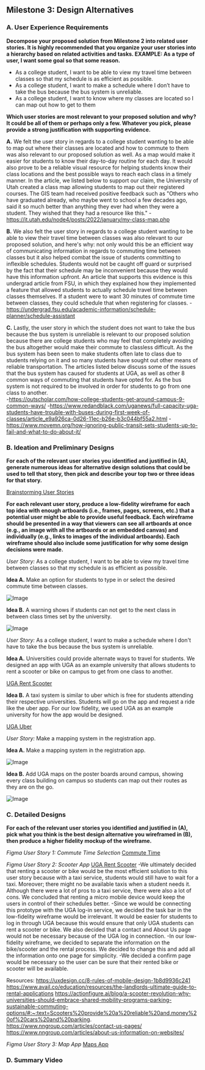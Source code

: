 ## Milestone 3: Design Alternatives

###  A. User Experience Requirements

**Decompose your proposed solution from Milestone 2 into related user stories. It is highly recommended that you organize your user stories into a hierarchy based on related activities and tasks.
EXAMPLE: As a type of user, I want some goal so that some reason.**

- As a college student, I want to be able to view my travel time between classes so that my schedule is as efficient as possible.
- As a college student, I want to make a schedule where I don’t have to take the bus because the bus system is unreliable.
- As a college student, I want to know where my classes are located so I can map out how to get to them

**Which user stories are most relevant to your proposed solution and why? It could be all of them or perhaps only a few. Whatever you pick, please provide a strong justification with supporting evidence.**

**A.** We felt the user story in regards to a college student wanting to be able to map out where their classes are located and how to commute to them was also relevant to our proposed solution as well. As a map would make it easier for students to know their day-to-day routine for each day. It would also prove to be a reliable visual resource for helping students know their class locations and the best possible ways to reach each class in a timely manner. In the article, we listed below to support our claim, the University of Utah created a class map allowing students to map out their registered courses. The GIS team had received positive feedback such as "Others who have graduated already, who maybe went to school a few decades ago, said it so much better than anything they ever had when they were a student. They wished that they had a resource like this."
  -https://it.utah.edu/node4/posts/2022/january/my-class-map.php

**B.** We also felt the user story in regards to a college student wanting to be able to view their travel time between classes was also relevant to our proposed solution, and here's why: not only would this be an efficient way of communicating information in regards to commuting time between classes but it also helped combat the issue of students committing to inflexible schedules. Students would not be caught off guard or surprised by the fact that their schedule may be inconvenient because they would have this information upfront. An article that supports this evidence is this undergrad article from FSU, in which they explained how they implemented a feature that allowed students to actually schedule travel time between classes themselves. If a student were to want 30 minutes of commute time between classes, they could schedule that when registering for classes.
  -https://undergrad.fsu.edu/academic-information/schedule-planner/schedule-assistant
  
**C.**  Lastly, the user story in which the student does not want to take the bus because the bus system is unreliable is relevant to our proposed solution because there are college students who may feel that completely avoiding the bus altogether would make their commute to classless difficult. As the bus system has been seen to make students often late to class due to students relying on it and so many students have sought out other means of reliable transportation. The articles listed below discuss some of the issues that the bus system has caused for students at UGA, as well as other 8 common ways of commuting that students have opted for. As the bus system is not required to be involved in order for students to go from one class to another.  
  -https://outscholar.com/how-college-students-get-around-campus-9-common-ways/
  -https://www.redandblack.com/uganews/full-capacity-uga-students-have-trouble-with-buses-during-first-week-of-classes/article_e9a926ca-0d26-11ec-b26e-b3c044bf55a2.html 
  -https://www.movemn.org/how-ignoring-public-transit-sets-students-up-to-fail-and-what-to-do-about-it/

  
  
###  B. Ideation and Preliminary Designs

**For each of the relevant user stories you identified and justified in (A), generate numerous ideas for alternative design solutions that could be used to tell that story, then pick and describe your top two or three ideas for that story.**

[Brainstorming User Stories](https://user-images.githubusercontent.com/75345004/162535744-bcc4ffce-6e3d-4d64-ac52-1846cfec4f4f.png)

**For each relevant user story, produce a low-fidelity wireframe for each top idea with enough artboards (i.e., frames, pages, screens, etc.) that a potential user might be able to provide useful feedback. Each wireframe should be presented in a way that viewers can see all artboards at once (e.g., an image with all the artboards or an embedded canvas) and individually (e.g., links to images of the individual artboards). Each wireframe should also include some justification for why some design decisions were made.**

_User Story:_ As a college student, I want to be able to view my travel time between classes so that my schedule is as efficient as possible.

**Idea A.** 
Make an option for students to type in or select the desired commute time between classes.

![Image](https://cdn.discordapp.com/attachments/935289341675204611/961405389625249832/IMG_6817.jpg)

**Idea B.**  A warning shows if students can not get to the next class in between class times set by the university.

![Image](https://cdn.discordapp.com/attachments/935289341675204611/961405394666811412/IMG_6818.jpg)

_User Story:_ As a college student, I want to make a schedule where I don't have to take the bus because the bus system is unreliable.

**Idea A.** 
Universities could provide alternate ways to travel for students. We designed an app with UGA as an example university that allows students to rent a scooter or bike on campus to get from one class to another. 

[UGA Rent Scooter](https://www.figma.com/file/7liiGLFxKE5v4NMKmHUMf8/UGA-Rent-Scooter?node-id=57%3A2)

**Idea B.** 
A taxi system is similar to uber which is free for students attending their respective universities. Students will go on the app and request a ride like the uber app. For our low fidelity, we used UGA as an example university for how the app would be designed. 

[UGA Uber](https://www.figma.com/file/YF3qcMoAzAHUTGR7n6vsoE/UGA-Uber?node-id=111%3A16)

_User Story:_ Make a mapping system in the registration app.

**Idea A.**
Make a mapping system in the registration app.

![Image](https://cdn.discordapp.com/attachments/342064643273129984/962097504298598471/unknown.png)

**Idea B.**
Add UGA maps on the poster boards around campus, showing every class building on campus so students can map out their routes as they are on the go.

![Image](https://cdn.discordapp.com/attachments/342064643273129984/962097997733298226/unknown.png)

###  C. Detailed Designs

**For each of the relevant user stories you identified and justified in (A), pick what you think is the best design alternative you wireframed in (B), then produce a higher fidelity mockup of the wireframe.**

_Figma User Story 1: Commute Time Selection_
[Commute Time](https://www.figma.com/file/ZJIMQt7qPa4J7IyRbIdo1U/Commute-Time-Selection?node-id=0%3A1)

_Figma User Story 2: Scooter App_
[UGA Rent Scooter](https://www.figma.com/file/DXOwq6ILJPrYlds5oiwSXi/Rent-a-Scooter-MockUp?node-id=5%3A32)
-We ultimately decided that renting a scooter or bike would be the most efficient solution to this user story because with a taxi service, students would still have to wait for a taxi. Moreover; there might no be available taxis when a student needs it. Although there were a lot of pros to a taxi service, there were also a lot of cons. We concluded that renting a micro mobile device would keep the users in control of their schedules better.
-Since we would be connecting this prototype with the UGA log-in service, we decided the task bar in the low-fidelity wireframe would be irrelevant. It would be easier for students to log in through UGA because this would ensure that only UGA students can rent a scooter or bike. We also decided that a contact and About Us page would not be necessary because of the UGA log in connection. 
-In our low-fidelity wireframe, we decided to separate the information on the bike/scooter and the rental process. We decided to change this and add all the information onto one page for simplicity. 
-We decided a confirm page would be necessary so the user can be sure that their rented bike or scooter will be available.

Resources:
https://uxdesign.cc/8-rules-of-mobile-design-1b8d9936c241
https://www.avail.co/education/resources/the-landlords-ultimate-guide-to-rental-applications
https://actionfigure.ai/blog/a-scooter-revolution-why-universities-should-embrace-shared-mobility-programs-parking-sustainable-commuting-options/#:~:text=Scooters%20provide%20a%20reliable%20and,money%20of%20cars%20and%20parking.
https://www.nngroup.com/articles/contact-us-pages/
https://www.nngroup.com/articles/about-us-information-on-websites/

_Figma User Story 3: Map App_
[Maps App](https://www.figma.com/file/up36YEI9FGoutpSoW54raK/Athena-(Maps)?node-id=0%3A1)


###  D. Summary Video 

